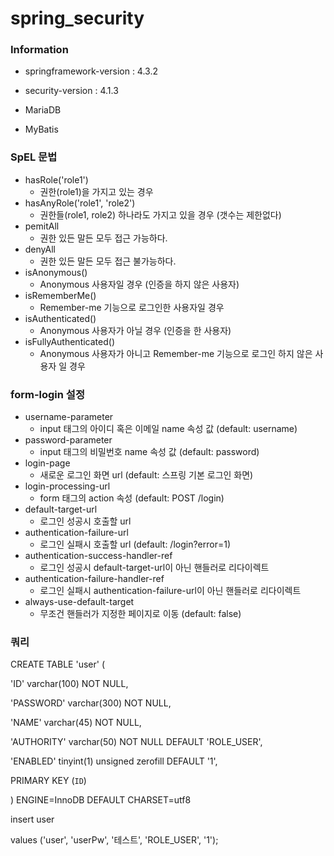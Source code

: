 # spring_security



### Information

* springframework-version : 4.3.2

* security-version : 4.1.3

* MariaDB

* MyBatis

### SpEL 문법

* hasRole('role1')
	* 권한(role1)을 가지고 있는 경우
* hasAnyRole('role1', 'role2')
	* 권한들(role1, role2) 하나라도 가지고 있을 경우 (갯수는 제한없다)
* pemitAll
	* 권한 있든 말든 모두 접근 가능하다.
* denyAll
	* 권한 있든 말든 모두 접근 불가능하다.
* isAnonymous()
	* Anonymous 사용자일 경우 (인증을 하지 않은 사용자)
* isRememberMe()
	* Remember-me 기능으로 로그인한 사용자일 경우
* isAuthenticated()
	* Anonymous 사용자가 아닐 경우 (인증을 한 사용자)
* isFullyAuthenticated()
	* Anonymous 사용자가 아니고 Remember-me 기능으로 로그인 하지 않은 사용자 일 경우

### form-login 설정
* username-parameter
	* input 태그의 아이디 혹은 이메일 name 속성 값 (default: username)
* password-parameter
	* input 태그의 비밀번호 name 속성 값 (default: password)
* login-page
	* 새로운 로그인 화면 url (default: 스프링 기본 로그인 화면)
* login-processing-url
	* form 태그의 action 속성 (default: POST /login)
* default-target-url
	* 로그인 성공시 호출할 url
* authentication-failure-url
	* 로그인 실패시 호출할 url (default: /login?error=1)
* authentication-success-handler-ref
	* 로그인 성공시 default-target-url이 아닌 핸들러로 리다이렉트
* authentication-failure-handler-ref
	* 로그인 실패시 authentication-failure-url이 아닌 핸들러로 리다이렉트
* always-use-default-target
	* 무조건 핸들러가 지정한 페이지로 이동 (default: false)


### 쿼리
CREATE TABLE 'user' (

'ID' varchar(100) NOT NULL,
  
'PASSWORD' varchar(300) NOT NULL,
  
'NAME' varchar(45) NOT NULL,
  
'AUTHORITY' varchar(50) NOT NULL DEFAULT 'ROLE_USER',
  
'ENABLED' tinyint(1) unsigned zerofill DEFAULT '1',
  
PRIMARY KEY (`ID`)

) ENGINE=InnoDB DEFAULT CHARSET=utf8

insert user

values ('user', 'userPw', '테스트', 'ROLE_USER', '1');
